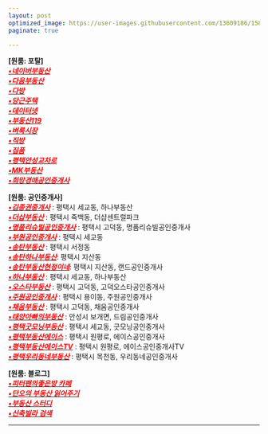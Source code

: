 ```yaml
---
layout: post
optimized_image: https://user-images.githubusercontent.com/13609186/158834851-5c5d7736-001b-448d-8bb6-eb99f2f16233.jpg
paginate: true

---
```


**[원룸: 포탈]** <br>
[<span style="color:red">***▪네이버부동산***</span>](https://land.naver.com/)<br>
[<span style="color:red">***▪다음부동산***</span>](https://realty.daum.net/)<br>
[<span style="color:red">***▪다방***</span>](https://dabangapp.com/)<br>
[<span style="color:red">***▪당근주택***</span>](https://crhousing.co.kr/index.php?usr_view=pc)<br>
[<span style="color:red">***▪데이터넷***</span>](http://www.datanet.co.kr/)<br>
[<span style="color:red">***▪부동산119***</span>](https://www.bd119.com/realty/realty_list.asp?RealtyType=E&sido=%B0%E6%B1%E2)<br>
[<span style="color:red">***▪벼룩시장***</span>](https://www.findhouse.co.kr/land/map/web/index.do?typeThing1=01)<br>
[<span style="color:red">***▪직방***</span>](https://www.zigbang.com/)<br>
[<span style="color:red">***▪집품***</span>](https://www.zippoom.com/)<br>
[<span style="color:red">***▪평택안성교차로***</span>](http://land.ptkcr.com/offer/?cateid_group=0001&trade=1)<br>
[<span style="color:red">***▪MK부동산***</span>](https://land.bizmk.kr/memul/list.php?bubcode=4122000000&mgroup=A&mclass=A01%2CA02%2CA03&bdiv=A&areadiv=&mseq=&JMJ=)<br>
[<span style="color:red">***▪희망경매공인중개사***</span>](http://m.withace.co.kr/beauty1092)<br>

**[원룸: 공인중개사]** <br>
[<span style="color:red">***▪김종권중개사***</span>](https://www.youtube.com/channel/UCaxZObFqwNeqfGbiWEnGb6w/videos) : 평택시 세교동, 하나부동산<br>
[<span style="color:red">***▪더샵부동산***</span>](https://blog.naver.com/ansunghouse) : 평택시 죽백동, 더샵센트럴파크<br>
[<span style="color:red">***▪명품리슈빌공인중개사***</span>](https://blog.naver.com/dw6066) : 평택시 고덕동, 명품리슈빌공인중개사<br>
[<span style="color:red">***▪부원공인중개사***</span>](https://blog.naver.com/yuri8515) : 평택시 세교동<br>
[<span style="color:red">***▪송탄부동산***</span>](https://blog.naver.com/lkbmsk) : 평택시 서정동<br>
[<span style="color:red">***▪송탄하나부동산***</span>](https://blog.naver.com/jjs612407): 평택시 지산동<br>
[<span style="color:red">***▪송탄부동산현정이네***</span>](https://blog.naver.com/phs1237): 평택시 지산동, 랜드공인중개사<br>
[<span style="color:red">***▪하나부동산***</span>](https://blog.naver.com/scale9999) : 평택시 세교동, 하나부동산<br>
[<span style="color:red">***▪오스타부동산***</span>](https://blog.naver.com/mj6975) : 평택시 고덕동, 고덕오스타공인중개사<br>
[<span style="color:red">***▪주원공인중개사***</span>](http://x8020.kmswb.kr/) : 평택시 용이동, 주원공인중개사<br>
[<span style="color:red">***▪채움부동산***</span>](https://blog.naver.com/tpgus227) : 평택시 고덕동, 채움공인중개사<br>
[<span style="color:red">***▪태양아빠의부동산***</span>](https://blog.naver.com/jungshjoa) : 안성시 보개면, 드림공인중개사<br>
[<span style="color:red">***▪평택굿모닝부동산***</span>](https://blog.naver.com/good6990) : 평택시 세교동, 굿모닝공인중개사<br>
[<span style="color:red">***▪평택부동산에이스***</span>](https://blog.naver.com/happy4uim) : 평택시 원평로, 에이스공인중개사<br>
[<span style="color:red">***▪평택부동산에이스TV***</span>](https://www.youtube.com/channel/UCltW1okmTXve0Xkrr0hKYNg) : 평택시 원평로, 에이스공인중개사TV<br>
[<span style="color:red">***▪평택우리동네부동산***</span>](https://blog.naver.com/milee8944) : 평택시 목천동, 우리동네공인중개사<br>

**[원룸: 블로그]** <br>
[<span style="color:red">***▪피터팬의좋은방 카페***</span>](https://cafe.naver.com/kig/16752767)<br>
[<span style="color:red">***▪단오의 부동산 읽어주기***</span>](https://blog.naver.com/PostList.naver?blogId=gold5834989&from=postList&categoryNo=10)<br>
[<span style="color:red">***▪부동산 스터디***</span>](https://cafe.naver.com/jaegebal/3660663)<br>
[<span style="color:red">***▪신축빌라 검색***</span>](http://sellinghousing.kr/grid)<br>

---
